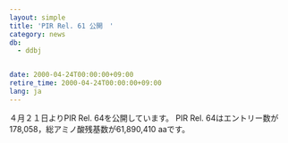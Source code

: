 ```yaml
---
layout: simple
title: 'PIR Rel. 61 公開　'
category: news
db:
  - ddbj


date: 2000-04-24T00:00:00+09:00
retire_time: 2000-04-24T00:00:00+09:00
lang: ja
---
```


４月２１日よりPIR Rel. 64を公開しています。 PIR Rel. 64はエントリー数が178,058，総アミノ酸残基数が61,890,410 aaです。
